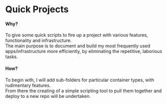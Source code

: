 # Quick Projects

#### Why?
To give some quick scripts to fire up a project with various features, functionality and infrastructure.  
The main purpose is to document and build my most frequently used apps/infrastructure more efficiently, by eliminating the repetitive, laborious tasks.


#### How?
To begin with, I will add sub-folders for particular container types, with rudimentary features.  
From there the creating of a simple scripting tool to pull them together and deploy to a new repo will be undertaken.  
